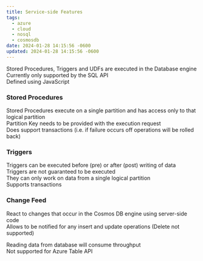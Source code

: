 ```yaml
---
title: Service-side Features
tags:
  - azure
  - cloud
  - nosql
  - cosmosdb
date: 2024-01-28 14:15:56 -0600
updated: 2024-01-28 14:15:56 -0600
---
```


Stored Procedures, Triggers and UDFs are executed in the Database engine  
Currently only supported by the SQL API  
Defined using JavaScript

### Stored Procedures
Stored Procedures execute on a single partition and has access only to that logical partition  
Partition Key needs to be provided with the execution request  
Does support transactions (i.e. if failure occurs off operations will be rolled back)

### Triggers
Triggers can be executed before (pre) or after (post) writing of data  
Triggers are not guaranteed to be executed  
They can only work on data from a single logical partition  
Supports transactions

### Change Feed
React to changes that occur in the Cosmos DB engine using server-side code  
Allows to be notified for any insert and update operations (Delete not supported)  

Reading data from database will consume throughput  
Not supported for Azure Table API
